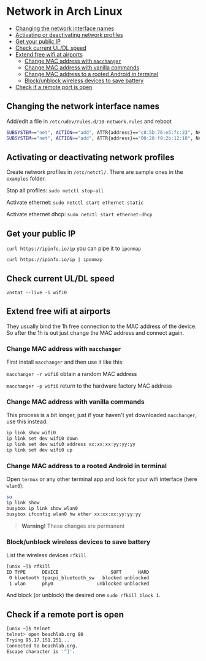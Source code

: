 # Network in Arch Linux

<!-- vim-markdown-toc GFM -->

* [Changing the network interface names](#changing-the-network-interface-names)
* [Activating or deactivating network profiles](#activating-or-deactivating-network-profiles)
* [Get your public IP](#get-your-public-ip)
* [Check current UL/DL speed](#check-current-uldl-speed)
* [Extend free wifi at airports](#extend-free-wifi-at-airports)
	* [Change MAC address with `macchanger`](#change-mac-address-with-macchanger)
	* [Change MAC address with vanilla commands](#change-mac-address-with-vanilla-commands)
	* [Change MAC address to a rooted Android in terminal](#change-mac-address-to-a-rooted-android-in-terminal)
	* [Block/unblock wireless devices to save battery](#blockunblock-wireless-devices-to-save-battery)
* [Check if a remote port is open](#check-if-a-remote-port-is-open)

<!-- vim-markdown-toc -->

## Changing the network interface names

Add/edit a file in `/etc/udev/rules.d/10-network.rules` and reboot

```bash
SUBSYSTEM=="net", ACTION=="add", ATTR{address}=="c8:5b:76:e5:fc:23", NAME="cable0"
SUBSYSTEM=="net", ACTION=="add", ATTR{address}=="00:28:f8:2b:12:18", NAME="wifi0"
```

## Activating or deactivating network profiles

Create network profiles in `/etc/netctl/`. There are sample ones in the `examples` folder.

Stop all profiles: `sudo netctl stop-all`

Activate ethernet: `sudo netctl start ethernet-static`

Activate ethernet dhcp: `sudo netctl start ethernet-dhcp`

## Get your public IP

`curl https://ipinfo.io/ip` you can pipe it to `iponmap`

`curl https://ipinfo.io/ip | iponmap`

## Check current UL/DL speed

`vnstat --live -i wifi0`

## Extend free wifi at airports

They usually bind the 1h free connection to the MAC address of the device. So after the 1h is out just change the MAC address and connect again.

### Change MAC address with `macchanger`

First install `macchanger` and then use it like this:

`macchanger -r wifi0` obtain a random MAC address

`macchanger -p wifi0` return to the hardware factory MAC address

### Change MAC address with vanilla commands

This process is a bit longer, just if your haven't yet downloaded `macchanger`, use this instead:

```bash
ip link show wifi0
ip link set dev wifi0 down
ip link set dev wifi0 address xx:xx:xx:yy:yy:yy
ip link set dev wifi0 up
```

### Change MAC address to a rooted Android in terminal

Open `termux` or any other terminal app and look for your wifi interface (here `wlan0`):

```bash
su
ip link show
busybox ip link show wlan0
busybox ifconfig wlan0 hw ether xx:xx:xx:yy:yy:yy
```

> **Warning!** These changes are permanent

### Block/unblock wireless devices to save battery

List the wireless devices `rfkill`

```bash
[unix ~]$ rfkill
ID TYPE      DEVICE                   SOFT      HARD
 0 bluetooth tpacpi_bluetooth_sw   blocked unblocked
 1 wlan      phy0                unblocked unblocked
```

And block (or unblock) the desired one `sudo rfkill block 1`.

## Check if a remote port is open

```bash
[unix ~]$ telnet
telnet> open beachlab.org 80
Trying 95.17.151.251...
Connected to beachlab.org.
Escape character is '^]'.
```

